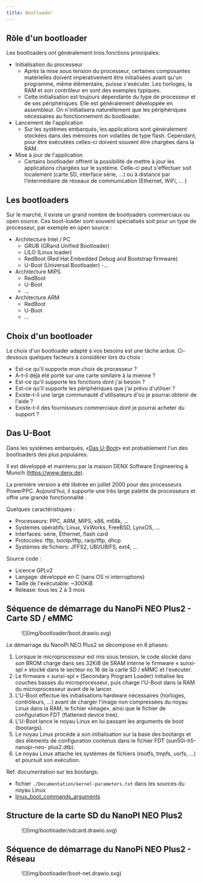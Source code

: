 ```yaml
---
title: Bootloader
---
```


## Rôle d'un bootloader

Les bootloaders ont généralement trois fonctions principales:

- Initialisation du processeur
    - Après la mise sous tension du processeur, certaines composantes
      matérielles doivent impérativement être initialisées avant qu'un
      programme, même élémentaire, puisse s'exécuter. Les horloges, la
      RAM et son contrôleur en sont des exemples typiques.
    - Cette initialisation est toujours dépendante du type de processeur
      et de ses périphériques. Elle est généralement développée en
      assembleur. On n'initialisera naturellement que les périphériques
      nécessaires au fonctionnement du bootloader.
- Lancement de l'application
    - Sur les systèmes embarqués, les applications sont généralement
      stockées dans des mémoires non volatiles de type flash. Cependant,
      pour être exécutées celles-ci doivent souvent être chargées dans
      la RAM.
- Mise à jour de l'application
    - Certains bootloader offrent la possibilité de mettre à jour les
      applications chargées sur le système. Celle-ci peut s'effectuer
      soit localement (carte SD, interface série, ...) ou à distance par
      l'intermédiaire de réseaux de communication (Ethernet, WiFi, ... )

## Les bootloaders

Sur le marché, il existe un grand nombre de bootloaders commerciaux ou
open source. Ces boot-loader sont souvent spécialisés soit pour un type
de processeur, par exemple en open source :

- Architecture Intel / PC
    - GRUB (GRand Unified Bootloader)
    - LILO (Linux loader)
    - RedBoot (Red Hat Embedded Debug and Bootstrap firmware)
    - U-Boot (Universal Bootloader)
    -...
- Architecture MIPS
    - RedBoot
    - U-Boot
    - ...
- Architecture ARM 
    - RedBoot
    - U-Boot
    - ...
 
## Choix d'un bootloader

Le choix d'un bootloader adapté à vos besoins est une tâche ardue.
Ci-dessous quelques facteurs à considérer lors du choix :

- Est-ce qu'il supporte mon choix de processeur ?
- A-t-il déjà été porté sur une carte similaire à la mienne ?
- Est-ce qu'il supporte les fonctions dont j'ai besoin ?
- Est-ce qu'il supporte les périphériques que j'ai prévu d'utiliser ?
- Existe-t-il une large communauté d'utilisateurs d'où je pourrai obtenir de l'aide ?
- Existe-t-il des fournisseurs commerciaux dont je pourrai acheter du support ?

## Das U-Boot

Dans les systèmes embarqués, «[Das U-Boot](https://docs.u-boot.org/en/latest/)» est probablement l'un des
bootloaders des plus populaires.

Il est développé et maintenu par la maison DENX Software Engineering à
Munich (https://www.denx.de).

La première version a été libérée en juillet 2000 pour des processeurs
PowerPPC. Aujourd'hui, il supporte une très large palette de processeurs
et offre une grande fonctionnalité .

Quelques caractéristiques :

- Processeurs: PPC, ARM, MIPS, x86, m68k, ...
- Systèmes opératifs: Linux, VxWorks, FreeBSD, LynxOS, ...
- Interfaces: série, Ethernet, flash card
- Protocoles: tftp, bootp/tftp, rarp/tftp, dhcp
- Systèmes de fichiers: JFFS2, UBI/UBIFS, ext4, ...

Source code :

- Licence GPLv2
- Langage: développé en C (sans OS ni interruptions) 
- Taille de l'exécutable: ~300KiB
- Release: tous les 2 à 3 mois

## Séquence de démarrage du NanoPi NEO Plus2 - Carte SD / eMMC

<figure markdown>
![](img/bootloader/boot.drawio.svg)
</figure>

Le démarrage du NanoPi NEO Plus2 se décompose en 6 phases:

1. Lorsque le microprocesseur est mis sous tension, le code stocké dans son BROM
   charge dans ses 32KiB de SRAM interne le firmware « sunxi-spl »
   stocké dans le secteur no 16 de la carte SD / eMMC et l'exécuter.
2. Le firmware « sunxi-spl » (Secondary Program Loader) initialise les
   couches basses du microprocesseur, puis charge l'U-Boot dans la RAM du microprocesseur avant de
   le lancer.
3. L'U-Boot effectue les initialisations hardware nécessaires
   (horloges, contrôleurs, ...) avant de charger l'image non compressées
   du noyau Linux dans la RAM, le fichier «Image», ainsi que le fichier
   de configuration FDT (flattened device tree).
4. L'U-Boot lance le noyau Linux en lui passant les arguments de boot
   (bootargs).
5. Le noyau Linux procéde à son initialisation sur la base des
   bootargs et des éléments de configuration contenus dans le fichier
   FDT (sun50i-h5-nanopi-neo- plus2.dtb).
6. Le noyau Linux attache les systèmes de fichiers (rootfs, tmpfs,
   usrfs, ...) et poursuit son exécution.

Ref. documentation sur les bootargs:

- fichier `./Documentation/kernel-parameters.txt` dans les sources du noyau Linux
- [linux_boot_commands_arguments](assets/sp.02.4_mas_cesl_linux_boot_commands_arguments.pdf)

## Structure de la carte SD du NanoPI NEO Plus2

<figure markdown>
![](img/bootloader/sdcard.drawio.svg)
</figure>

## Séquence de démarrage du NanoPi NEO Plus2 - Réseau

<figure markdown>
![](img/bootloader/boot-net.drawio.svg)
</figure>